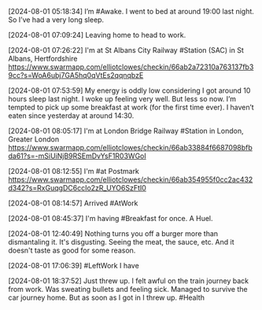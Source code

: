 [2024-08-01 05:18:34] I’m #Awake.
I went to bed at around 19:00 last night. So I’ve had a very long sleep.

[2024-08-01 07:09:24] Leaving home to head to work.

[2024-08-01 07:26:22] I'm at St Albans City Railway #Station (SAC) in St Albans, Hertfordshire https://www.swarmapp.com/elliotclowes/checkin/66ab2a72310a763137fb39cc?s=WoA6ubj7GA5hq0qVtEs2qqnqbzE

[2024-08-01 07:53:59] My energy is oddly low considering I got around 10 hours sleep last night.
I woke up feeling very well. But less so now. I’m tempted to pick up some breakfast at work (for the first time ever). I haven’t eaten since yesterday at around 14:30.

[2024-08-01 08:05:17] I'm at London Bridge Railway #Station in London, Greater London https://www.swarmapp.com/elliotclowes/checkin/66ab33884f6687098bfbda61?s=-mSiUiNjB9RSEmDvYsF1R03WGoI

[2024-08-01 08:12:55] I'm #at Postmark https://www.swarmapp.com/elliotclowes/checkin/66ab354955f0cc2ac432d342?s=RxGuqgDC6ccIo2zR_UYO6SzFtI0

[2024-08-01 08:14:57] Arrived #AtWork

[2024-08-01 08:45:37] I'm having #Breakfast for once.
A Huel.

[2024-08-01 12:40:49] Nothing turns you off a burger more than dismantaling it.
It's disgusting. Seeing the meat, the sauce, etc. And it doesn't taste as good for some reason.

[2024-08-01 17:06:39] #LeftWork I have

[2024-08-01 18:37:52] Just threw up.
I felt awful on the train journey back from work. Was sweating bullets and feeling sick. Managed to survive the car journey home. But as soon as I got in I threw up. #Health
